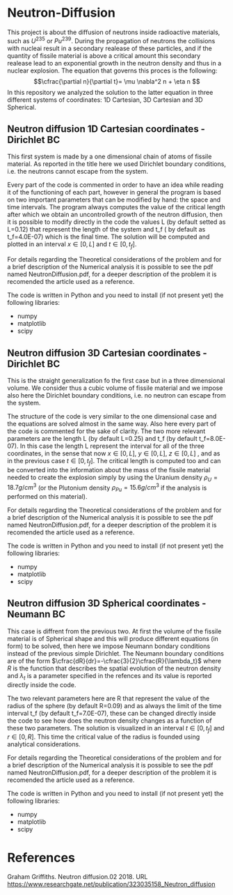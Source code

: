 # Neutron-Diffusion

This project is about the diffusion of neutrons inside radioactive materials, such as $U^{235}$ or $Pu^{239}$. During the propagation of neutrons the collisions with nucleai result in a secondary realease of these particles, and if the quantity of fissile material is above a critical amount this secondary realease lead to an exponential growth in the neutron density and thus in a nuclear explosion. 
The equation that governs this proces is the following:
$$\cfrac{\partial n}{\partial t}= \mu \nabla^2 n + \eta n  $$
In this repository we analyzed the solution to the latter equation in three different systems of coordinates: 1D Cartesian, 3D Cartesian and 3D Spherical.

## Neutron diffusion 1D Cartesian coordinates - Dirichlet BC

This first system is made by a one dimensional chain of atoms of fissile material. As reported in the title here we used Dirichlet boundary conditions, i.e. the neutrons cannot escape from the system. 

Every part of the code is commented in order to have an idea while reading it of the functioning of each part, however in general the program is based on two important parameters that can be modified by hand: the space and time intervals.
The program always computes the value of the critical length after which we obtain an uncontrolled growth of the neutron diffusion, then it is possible to modify directly in the code the values L (by default setted as L=0.12) that represent the length of the system and t_f ( by default as t_f=4.0E-07) which is the final time. The solution will be computed and plotted in an interval $x\in[0,L]$ and $t\in[0,t_f]$.

For details regarding the Theoretical considerations of the problem and for a brief description of the Numerical analysis it is possible to see the pdf named NeutronDiffusion.pdf, for a deeper description of the problem it is recomended the article used as a reference.

The code is written in Python and you need to install (if not present yet) the following libraries:
+ numpy
+ matplotlib
+ scipy

## Neutron diffusion 3D Cartesian coordinates - Dirichlet BC

This is the straight generalization fo the first case but in a three dimensional volume. We consider thus a cubic volume of fissile material and we impose also here the Dirichlet boundary conditions, i.e. no neutron can escape from the system.

The structure of the code is very similar to the one dimensional case and the equations are solved almost in the same way. Also here every part of the code is commented for the sake of clarity. The two more relevant parameters are the length L (by default L=0.25) and t_f (by default t_f=8.0E-07). In this case the length L represent the interval for all of the three coordinates, in the sense that now $x\in[0,L]$, $y\in[0,L]$, $z\in[0,L]$ , and as in the previous case $t\in[0,t_f]$. The critical length is computed too and can be converted into the information about the mass of the fissile material needed to create the explosion simply by using the Uranium density $\rho_U=18.7 g/cm^3$ (or the Plutonium density $\rho_{Pu}=15.6 g/cm^3$ if the analysis is performed on this material).

For details regarding the Theoretical considerations of the problem and for a brief description of the Numerical analysis it is possible to see the pdf named NeutronDiffusion.pdf, for a deeper description of the problem it is recomended the article used as a reference.

The code is written in Python and you need to install (if not present yet) the following libraries:
+ numpy
+ matplotlib
+ scipy

## Neutron diffusion 3D Spherical coordinates - Neumann BC

This case is diffrent from the previous two. At first the volume of the fissile material is of Spherical shape and this will produce different equations (in form) to be solved, then here we impose Neumann bondary conditions instead of the previous simple Dirichlet. The Neumann boundary conditions are of the form $\cfrac{dR}{dr}=-\cfrac{3}{2}\cfrac{R}{\lambda_t}$ where $R$ is the function that describes the spatial evolution of the neutron density and $\lambda_t$ is a parameter specified in the refences and its value is reported directly inside the code. 

The two relevant parameters here are R that represent the value of the radius of the sphere (by default R=0.09) and as always the limit of the time interval t_f (by default t_f=7.0E-07), these can be changed directly inside the code to see how does the neutron density changes as a function of these two parameters.
The solution is visualized in an interval $t\in[0,t_f]$ and $r\in[0,R]$. This time the critical value of the radius is founded using analytical considerations.

For details regarding the Theoretical considerations of the problem and for a brief description of the Numerical analysis it is possible to see the pdf named NeutronDiffusion.pdf, for a deeper description of the problem it is recomended the article used as a reference.

The code is written in Python and you need to install (if not present yet) the following libraries:
+ numpy
+ matplotlib
+ scipy

# References
Graham Griffiths. Neutron diffusion.02 2018. URL https://www.researchgate.net/publication/323035158_Neutron_diffusion




